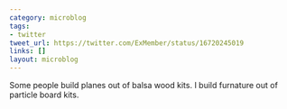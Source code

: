 ```yaml
---
category: microblog
tags:
- twitter
tweet_url: https://twitter.com/ExMember/status/16720245019
links: []
layout: microblog
---
```

Some people build planes out of balsa wood kits. I build furnature out of particle board kits.
